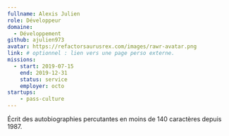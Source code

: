 ```yaml
---
fullname: Alexis Julien
role: Développeur
domaine:
  - Développement
github: ajulien973
avatar: https://refactorsaurusrex.com/images/rawr-avatar.png
link: # optionnel : lien vers une page perso externe.
missions:
  - start: 2019-07-15
    end: 2019-12-31
    status: service
    employer: octo
startups:
    - pass-culture
---
```


Écrit des autobiographies percutantes en moins de 140 caractères depuis 1987.
